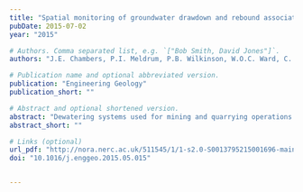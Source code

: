 ```yaml
---
title: "Spatial monitoring of groundwater drawdown and rebound associated with quarry dewatering using automated time-lapse electrical resistivity tomography and distribution guided clustering"
pubDate: 2015-07-02
year: "2015"

# Authors. Comma separated list, e.g. `["Bob Smith, David Jones"]`.
authors: "J.E. Chambers, P.I. Meldrum, P.B. Wilkinson, W.O.C. Ward, C. Jackson, B. Matthews, P. Joel, O. Kuras, L. Bai, S. Uhlemann, D. Gunn"

# Publication name and optional abbreviated version.
publication: "Engineering Geology"
publication_short: ""

# Abstract and optional shortened version.
abstract: "Dewatering systems used for mining and quarrying operations often result in highly artificial and complex groundwater conditions, which can be difficult to characterise and monitor using borehole point sampling approaches. Here automated time-lapse electrical resistivity tomography (ALERT) is considered as a means of monitoring subsurface groundwater dynamics associated with changes in the dewatering regime in an operational sand and gravel quarry. We considered two scenarios: the first was unplanned interruption to dewatering due to a pump failure for a period of several days, which involved comparing ALERT monitoring results before and after groundwater rebound; the second involved a planned interruption to pumping over a period of 6 h, for which near-continuous ALERT monitoring of groundwater rebound and drawdown was undertaken. The results of the second test were analysed using distribution guided clustering (DGC) to provide a more quantitative and objective assessment of changes in the subsurface over time. ALERT successfully identified groundwater level changes during both monitoring scenarios. It provided a more useful indication of the rate of water level rise and maximum water levels than piezometer monitoring results. This was due to the piezometers rapidly responding to pressure changes at depth, whilst ALERT/DGC provided information of slower changes associated with the storage and delayed drainage of water within the sediment. By applying DGC we were able to automatically and quantitatively define changes in the resistivity sections, which correlated well with the direct observations of groundwater at site. For ERT monitoring applications that generate numerous time series, the use of DGC could significantly enhance the efficiency of data interpretation, and provide a means of automating groundwater monitoring through assigning alarm thresholds associated with rapid changes in groundwater conditions."
abstract_short: ""

# Links (optional)
url_pdf: "http://nora.nerc.ac.uk/511545/1/1-s2.0-S0013795215001696-main.pdf"
doi: "10.1016/j.enggeo.2015.05.015"


---
```

